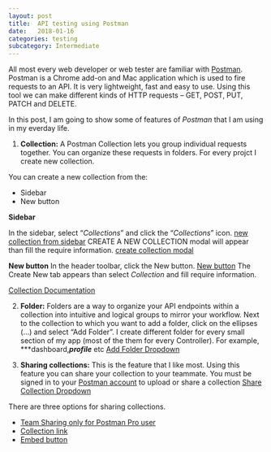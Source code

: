 ```yaml
---
layout: post
title:  API testing using Postman
date:   2018-01-16
categories: testing
subcategory: Intermediate
---
```

All most every web developer or web tester are familiar with [Postman](https://www.getpostman.com/).
Postman is a Chrome add-on and Mac application which is used to fire requests to an API.
It is very lightweight, fast and easy to use. Using this tool we can make different kinds of HTTP requests – GET, POST, PUT, PATCH and DELETE.

In this post, I am going to show some of features of *Postman* that I am using in my everday life.

1. **Collection:**
  A Postman Collection lets you group individual requests together. You can organize these requests in folders.
  For every projct I create new collection.
  
  You can create a new collection from the:

  - Sidebar
  - New button
  
  **Sidebar**

  In the sidebar, select “*Collections*” and click the “*Collections*” icon.
  [new collection from sidebar](https://s3.amazonaws.com/postman-static-getpostman-com/postman-docs/collections_icon1.png)
  CREATE A NEW COLLECTION modal will appear than fill the require information.
  [create collection modal](https://s3.amazonaws.com/postman-static-getpostman-com/postman-docs/collections-createcollectionmodal.png)
  
  **New button**
  In the header toolbar, click the New button.
  [New button](https://s3.amazonaws.com/postman-static-getpostman-com/postman-docs/HeaderToolBar.png)
  The Create New tab appears than select *Collection* and fill require information.
  
  [Collection Documentation](https://www.getpostman.com/docs/postman/collections/creating_collections#collapse-category-0-2)
  
2. **Folder:**
  Folders are a way to organize your API endpoints within a collection into intuitive and logical groups to mirror your       workflow. Next to the collection to which you want to add a folder, click on the ellipses (…) and select “Add Folder”.
  I create different folder for every small section of my app (most of the them for every Controller).
  For example, ***dashboard,***profile*** etc
  [Add Folder Dropdown](https://s3.amazonaws.com/postman-static-getpostman-com/postman-docs/addFolderDropdown.png)

3. **Sharing collections:**
  This is the feature that I like most. Using this feature you can share your collection to your teammate.
  You must be signed in to your [Postman account](https://www.getpostman.com/docs/postman/launching_postman/postman_account)    to upload or share a collection
  [Share Collection Dropdown](https://s3.amazonaws.com/postman-static-getpostman-com/postman-docs/shareCollectionDropdown.png)

There are three options for sharing collections.
  - [Team Sharing only for Postman Pro user](https://s3.amazonaws.com/postman-static-getpostman-com/postman-docs/59137211.png)
  - [Collection link](https://s3.amazonaws.com/postman-static-getpostman-com/postman-docs/58564829.png)
  - [Embed button](https://s3.amazonaws.com/postman-static-getpostman-com/postman-docs/58564746.png)
